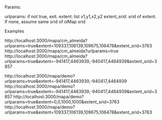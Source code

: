 
Params:

urlparams: if not true, exit.
extent: list x1,y1,x2,y2
extent_srid: srid of extent. If none, assume same srid of olMap srid





Examples

http://localhost:3000/mapa/cm_almeida?urlparams=true&extent=109337,106139,109675,106478&extent_srid=3763
http://localhost:3000/mapa/cm_almeida?urlparams=true
http://localhost:3000/mapa/cm_almeida?urlparams=true&extent=-941417,4463939,-940417,4464939&extent_srid=3857

http://localhost:3000/mapa/demo?urlparams=true&extent=-941417,4463939,-940417,4464939
http://localhost:3000/mapa/demo?urlparams=true&extent=-941417,4463939,-940417,4464939&extent_srid=3857
http://localhost:3000/mapa/demo?urlparams=true&extent=0,0,1000,1000&extent_srid=3763
http://localhost:3000/mapa/demo?urlparams=true&extent=109337,106139,109675,106478&extent_srid=3763

